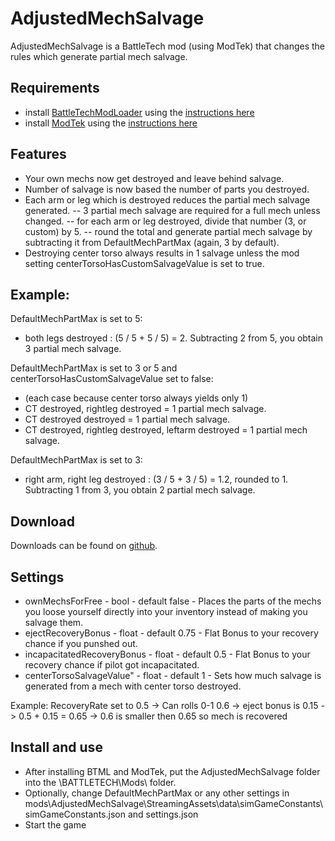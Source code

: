 # AdjustedMechSalvage
AdjustedMechSalvage is a BattleTech mod (using ModTek) that changes the rules which generate partial mech salvage.

## Requirements
* install [BattleTechModLoader](https://github.com/Mpstark/BattleTechModLoader/releases) using the [instructions here](https://github.com/Mpstark/BattleTechModLoader)
* install [ModTek](https://github.com/Mpstark/ModTek/releases) using the [instructions here](https://github.com/Mpstark/ModTek)

## Features
- Your own mechs now get destroyed and leave behind salvage.
- Number of salvage is now based the number of parts you destroyed.
- Each arm or leg which is destroyed reduces the partial mech salvage generated.
	-- 3 partial mech salvage are required for a full mech unless changed.
	-- for each arm or leg destroyed, divide that number (3, or custom) by 5.
	-- round the total and generate partial mech salvage by subtracting it from DefaultMechPartMax (again, 3 by default).
- Destroying center torso always results in 1 salvage unless the mod setting centerTorsoHasCustomSalvageValue is set to true.

## Example: 
DefaultMechPartMax is set to 5:
- both legs destroyed : (5 / 5 + 5 / 5) = 2.  Subtracting 2 from 5, you obtain 3 partial mech salvage.

DefaultMechPartMax is set to 3 or 5 and centerTorsoHasCustomSalvageValue set to false:
- (each case because center torso always yields only 1)
- CT destroyed, rightleg destroyed = 1 partial mech salvage.
- CT destroyed destroyed = 1 partial mech salvage.
- CT destroyed, rightleg destroyed, leftarm destroyed = 1 partial mech salvage.

DefaultMechPartMax is set to 3:
- right arm, right leg destroyed : (3 / 5 + 3 / 5) = 1.2, rounded to 1.  Subtracting 1 from 3, you obtain 2 partial mech salvage.

## Download
Downloads can be found on [github](https://github.com/Morphyum/AdjustedMechSalvage/releases).
    
## Settings
- ownMechsForFree - bool - default false - Places the parts of the mechs you loose yourself directly into your inventory instead of making you salvage them.
- ejectRecoveryBonus - float - default 0.75 - Flat Bonus to your recovery chance if you punshed out.
- incapacitatedRecoveryBonus - float - default 0.5 - Flat Bonus to your recovery chance if pilot got incapacitated.
- centerTorsoSalvageValue" - float - default 1 - Sets how much salvage is generated from a mech with center torso destroyed.

Example: RecoveryRate set to 0.5 -> Can rolls 0-1 0.6 -> eject bonus is 0.15 -> 0.5 + 0.15 = 0.65 -> 0.6 is smaller then 0.65 so mech is recovered
       
## Install and use
- After installing BTML and ModTek, put the AdjustedMechSalvage folder into the \BATTLETECH\Mods\ folder.
- Optionally, change DefaultMechPartMax or any other settings in mods\AdjustedMechSalvage\StreamingAssets\data\simGameConstants\simGameConstants.json and settings.json
- Start the game
